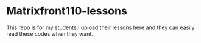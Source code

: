 # Matrixfront110-lessons

This repo is for my students.I upload their lessons here and they can easily read these codes when they want.
